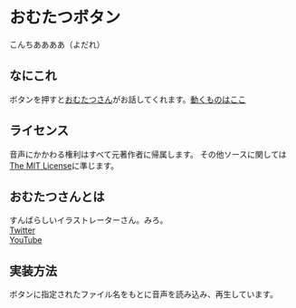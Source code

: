 # おむたつボタン

こんちああああ（よだれ）

## なにこれ

ボタンを押すと[おむたつさん](https://www.youtube.com/@omutatsu)がお話してくれます。[動くものはここ](https://omutatsu-button.vercel.app/)

## ライセンス

音声にかかわる権利はすべて元著作者に帰属します。
その他ソースに関しては[The MIT License](https://opensource.org/license/mit/)に準じます。

## おむたつさんとは

すんばらしいイラストレーターさん。みろ。  
[Twitter](https://twitter.com/omrice4869)  
[YouTube](https://www.youtube.com/@omutatsu)

## 実装方法

ボタンに指定されたファイル名をもとに音声を読み込み、再生しています。
